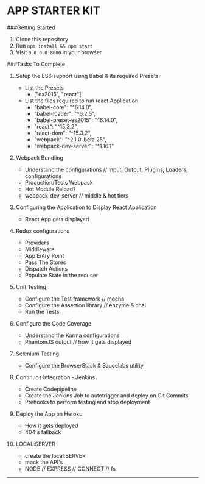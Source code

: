 # APP STARTER KIT

###Getting Started
1. Clone this repository
2. Run `npm install && npm start`
3. Visit `0.0.0.0:8080` in your browser

###Tasks To Complete
1. Setup the ES6 support using Babel & its required Presets
    * List the Presets
        * ["es2015", "react"]
    * List the files required to run react Application
        * "babel-core": "^6.14.0",
        * "babel-loader": "^6.2.5",
        * "babel-preset-es2015": "^6.14.0",
        * "react": "^15.3.2",
        * "react-dom": "^15.3.2",
        * "webpack": "^2.1.0-beta.25",
        * "webpack-dev-server": "^1.16.1"

2. Webpack Bundling
    * Understand the configurations // Input, Output, Plugins, Loaders, configurations
    * Production/Tests Webpack
    * Hot Module Reload?
    * webpack-dev-server // middle & hot tiers

3. Configuring the Application to Display React Application
    * React App gets displayed

4. Redux configurations
    * Providers
    * Middleware
    * App Entry Point
    * Pass The Stores
    * Dispatch Actions
    * Populate State in the reducer

5. Unit Testing
    * Configure the Test framework // mocha
    * Configure the Assertion library // enzyme & chai
    * Run the Tests

6. Configure the Code Coverage
    * Understand the Karma configurations
    * PhantomJS output // how it gets displayed

7. Selenium Testing
    * Configure the BrowserStack & Saucelabs utility

8. Continuos Integration - Jenkins
    * Create Codepipeline
    * Create the Jenkins Job to autotrigger and deploy on Git Commits
    * Prehooks to perform testing and stop deployment

9. Deploy the App on Heroku
    * How it gets deployed
    * 404's fallback

10. LOCAL:SERVER
    * create the local:SERVER
    * mock the API's
    * NODE // EXPRESS // CONNECT // fs

---------------
